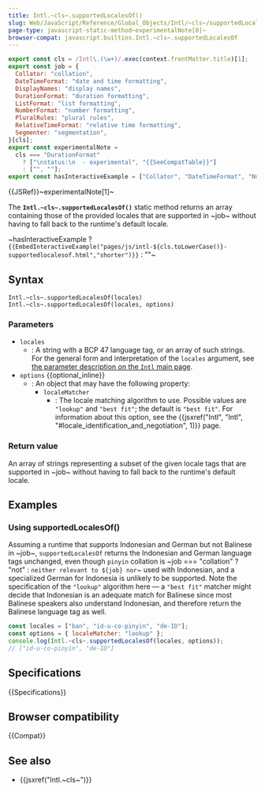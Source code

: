 ```yaml
---
title: Intl.~cls~.supportedLocalesOf()
slug: Web/JavaScript/Reference/Global_Objects/Intl/~cls~/supportedLocalesOf
page-type: javascript-static-method~experimentalNote[0]~
browser-compat: javascript.builtins.Intl.~cls~.supportedLocalesOf
---
```


```js setup
export const cls = /Intl\.(\w+)/.exec(context.frontMatter.title)[1];
export const job = {
  Collator: "collation",
  DateTimeFormat: "date and time formatting",
  DisplayNames: "display names",
  DurationFormat: "duration formatting",
  ListFormat: "list formatting",
  NumberFormat: "number formatting",
  PluralRules: "plural rules",
  RelativeTimeFormat: "relative time formatting",
  Segmenter: "segmentation",
}[cls];
export const experimentalNote =
  cls === "DurationFormat"
    ? ["\nstatus:\n  - experimental", "{{SeeCompatTable}}"]
    : ["", ""];
export const hasInteractiveExample = ["Collator", "DateTimeFormat", "NumberFormat", "PluralRules", "RelativeTimeFormat", "Segmenter"].includes(cls);
```

{{JSRef}}~experimentalNote[1]~

The **`Intl.~cls~.supportedLocalesOf()`** static method returns an array containing those of the provided locales that are supported in ~job~ without having to fall back to the runtime's default locale.

~hasInteractiveExample ? `
{{EmbedInteractiveExample("pages/js/intl-${cls.toLowerCase()}-supportedlocalesof.html","shorter")}}
` : ""~

## Syntax

```js-nolint
Intl.~cls~.supportedLocalesOf(locales)
Intl.~cls~.supportedLocalesOf(locales, options)
```

### Parameters

- `locales`
  - : A string with a BCP 47 language tag, or an array of such strings. For the general form and interpretation of the `locales` argument, see [the parameter description on the `Intl` main page](/en-US/docs/Web/JavaScript/Reference/Global_Objects/Intl#locales_argument).
- `options` {{optional_inline}}
  - : An object that may have the following property:
    - `localeMatcher`
      - : The locale matching algorithm to use. Possible values are `"lookup"` and `"best fit"`; the default is `"best fit"`. For information about this option, see the {{jsxref("Intl", "Intl", "#locale_identification_and_negotiation", 1)}} page.

### Return value

An array of strings representing a subset of the given locale tags that are supported in ~job~ without having to fall back to the runtime's default locale.

## Examples

### Using supportedLocalesOf()

Assuming a runtime that supports Indonesian and German but not Balinese in ~job~, `supportedLocalesOf` returns the Indonesian and German language tags unchanged, even though `pinyin` collation is ~job === "collation" ? "not" : `neither relevant to ${job} nor`~ used with Indonesian, and a specialized German for Indonesia is unlikely to be supported. Note the specification of the `"lookup"` algorithm here — a `"best fit"` matcher might decide that Indonesian is an adequate match for Balinese since most Balinese speakers also understand Indonesian, and therefore return the Balinese language tag as well.

```js
const locales = ["ban", "id-u-co-pinyin", "de-ID"];
const options = { localeMatcher: "lookup" };
console.log(Intl.~cls~.supportedLocalesOf(locales, options));
// ["id-u-co-pinyin", "de-ID"]
```

## Specifications

{{Specifications}}

## Browser compatibility

{{Compat}}

## See also

- {{jsxref("Intl.~cls~")}}
